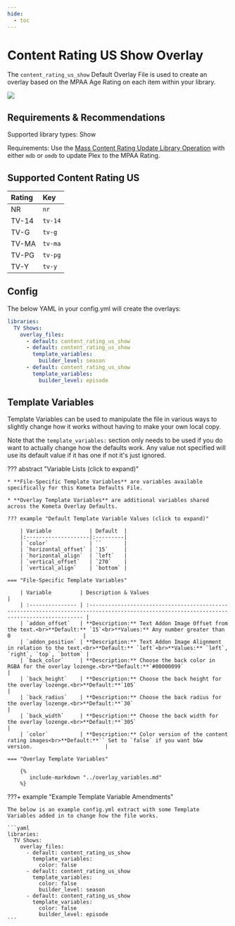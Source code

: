 ```yaml
---
hide:
  - toc
---
```

# Content Rating US Show Overlay

The `content_rating_us_show` Default Overlay File is used to create an overlay based on the MPAA Age Rating on each item 
within your library.

![](images/content_rating_us_show.png)

## Requirements & Recommendations

Supported library types: Show

Requirements: Use the [Mass Content Rating Update Library 
Operation](../../config/operations.md#mass-content-rating-update) with either `mdb` or `omdb` to update Plex to the MPAA
Rating.

## Supported Content Rating US

| Rating | Key     |
| :----- | :------ |
| NR     | `nr`    |
| TV-14  | `tv-14` |
| TV-G   | `tv-g`  |
| TV-MA  | `tv-ma` |
| TV-PG  | `tv-pg` |
| TV-Y   | `tv-y`  |

## Config

The below YAML in your config.yml will create the overlays:

```yaml
libraries:
  TV Shows:
    overlay_files:
      - default: content_rating_us_show
      - default: content_rating_us_show
        template_variables:
          builder_level: season
      - default: content_rating_us_show
        template_variables:
          builder_level: episode
```

## Template Variables

Template Variables can be used to manipulate the file in various ways to slightly change how it works without having to 
make your own local copy.

Note that the `template_variables:` section only needs to be used if you do want to actually change how the defaults 
work. Any value not specified will use its default value if it has one if not it's just ignored.

??? abstract "Variable Lists (click to expand)"

    * **File-Specific Template Variables** are variables available specifically for this Kometa Defaults File.

    * **Overlay Template Variables** are additional variables shared across the Kometa Overlay Defaults.

    ??? example "Default Template Variable Values (click to expand)"

        | Variable            | Default  |
        |:--------------------|:---------|
        | `color`             | ``       |
        | `horizontal_offset` | `15`     |
        | `horizontal_align`  | `left`   |
        | `vertical_offset`   | `270`    |
        | `vertical_align`    | `bottom` |
        
    === "File-Specific Template Variables"

        | Variable         | Description & Values                                                                                                                        |
        | :--------------- | :------------------------------------------------------------------------------------------------------------------------------------------ |
        | `addon_offset`   | **Description:** Text Addon Image Offset from the text.<br>**Default:** `15`<br>**Values:** Any number greater than 0                       |
        | `addon_position` | **Description:** Text Addon Image Alignment in relation to the text.<br>**Default:** `left`<br>**Values:** `left`, `right`, `top`, `bottom` |
        | `back_color`     | **Description:** Choose the back color in RGBA for the overlay lozenge.<br>**Default:**`#00000099`                                          |
        | `back_height`    | **Description:** Choose the back height for the overlay lozenge.<br>**Default:**`105`                                                       |
        | `back_radius`    | **Description:** Choose the back radius for the overlay lozenge.<br>**Default:**`30`                                                        |
        | `back_width`     | **Description:** Choose the back width for the overlay lozenge.<br>**Default:**`305`                                                        |
        | `color`          | **Description:** Color version of the content rating images<br>**Default:**`` Set to `false` if you want b&w version.                       |

    === "Overlay Template Variables"

        {%
           include-markdown "../overlay_variables.md"
        %}
    
???+ example "Example Template Variable Amendments"

    The below is an example config.yml extract with some Template Variables added in to change how the file works.
    
    ```yaml
    libraries:
      TV Shows:
        overlay_files:
          - default: content_rating_us_show
            template_variables:
              color: false
          - default: content_rating_us_show
            template_variables:
              color: false
              builder_level: season
          - default: content_rating_us_show
            template_variables:
              color: false
              builder_level: episode
    ```
